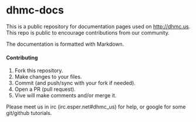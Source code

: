 # dhmc-docs

This is a public repository for documentation pages used on http://dhmc.us. This repo is public to encourage contributions from our community.

The documentation is formatted with Markdown.

#### Contributing

1. Fork this repository.
2. Make changes to your files.
3. Commit (and push/sync with your fork if needed).
4. Open a PR (pull request).
5. Vive will make comments and/or merge it.

Please meet us in irc (irc.esper.net#dhmc_us) for help, or google for some git/github tutorials.